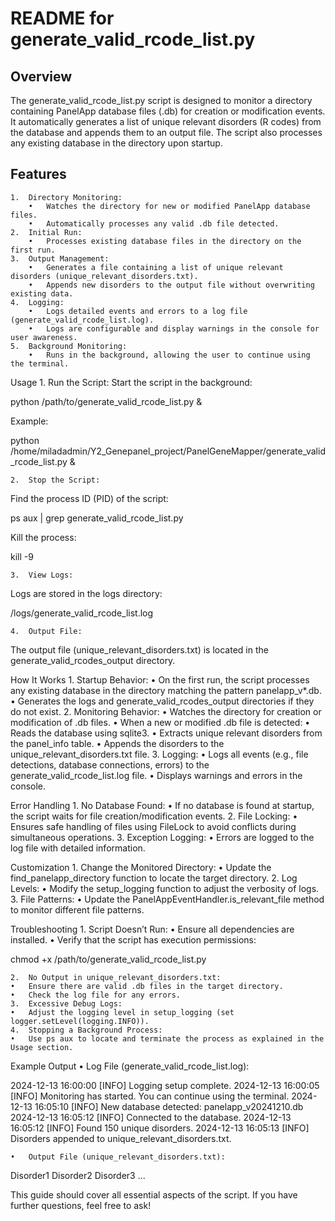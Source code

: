# README for generate_valid_rcode_list.py

## Overview

The generate_valid_rcode_list.py script is designed to monitor a directory containing PanelApp database files (.db) for creation or modification events. It automatically generates a list of unique relevant disorders (R codes) from the database and appends them to an output file. The script also processes any existing database in the directory upon startup.

## Features
	1.	Directory Monitoring:
		•	Watches the directory for new or modified PanelApp database files.
		•	Automatically processes any valid .db file detected.
	2.	Initial Run:
		•	Processes existing database files in the directory on the first run.
	3.	Output Management:
		•	Generates a file containing a list of unique relevant disorders (unique_relevant_disorders.txt).
		•	Appends new disorders to the output file without overwriting existing data.
	4.	Logging:
		•	Logs detailed events and errors to a log file (generate_valid_rcode_list.log).
		•	Logs are configurable and display warnings in the console for user awareness.
	5.	Background Monitoring:
		•	Runs in the background, allowing the user to continue using the terminal.


Usage
	1.	Run the Script:
Start the script in the background:

python /path/to/generate_valid_rcode_list.py &

Example:

python /home/miladadmin/Y2_Genepanel_project/PanelGeneMapper/generate_valid_rcode_list.py &


	2.	Stop the Script:
Find the process ID (PID) of the script:

ps aux | grep generate_valid_rcode_list.py

Kill the process:

kill -9 <PID>


	3.	View Logs:
Logs are stored in the logs directory:

/logs/generate_valid_rcode_list.log


	4.	Output File:
The output file (unique_relevant_disorders.txt) is located in the generate_valid_rcodes_output directory.

How It Works
	1.	Startup Behavior:
	•	On the first run, the script processes any existing database in the directory matching the pattern panelapp_v*.db.
	•	Generates the logs and generate_valid_rcodes_output directories if they do not exist.
	2.	Monitoring Behavior:
	•	Watches the directory for creation or modification of .db files.
	•	When a new or modified .db file is detected:
	•	Reads the database using sqlite3.
	•	Extracts unique relevant disorders from the panel_info table.
	•	Appends the disorders to the unique_relevant_disorders.txt file.
	3.	Logging:
	•	Logs all events (e.g., file detections, database connections, errors) to the generate_valid_rcode_list.log file.
	•	Displays warnings and errors in the console.

Error Handling
	1.	No Database Found:
	•	If no database is found at startup, the script waits for file creation/modification events.
	2.	File Locking:
	•	Ensures safe handling of files using FileLock to avoid conflicts during simultaneous operations.
	3.	Exception Logging:
	•	Errors are logged to the log file with detailed information.

Customization
	1.	Change the Monitored Directory:
	•	Update the find_panelapp_directory function to locate the target directory.
	2.	Log Levels:
	•	Modify the setup_logging function to adjust the verbosity of logs.
	3.	File Patterns:
	•	Update the PanelAppEventHandler.is_relevant_file method to monitor different file patterns.

Troubleshooting
	1.	Script Doesn’t Run:
	•	Ensure all dependencies are installed.
	•	Verify that the script has execution permissions:

chmod +x /path/to/generate_valid_rcode_list.py


	2.	No Output in unique_relevant_disorders.txt:
	•	Ensure there are valid .db files in the target directory.
	•	Check the log file for any errors.
	3.	Excessive Debug Logs:
	•	Adjust the logging level in setup_logging (set logger.setLevel(logging.INFO)).
	4.	Stopping a Background Process:
	•	Use ps aux to locate and terminate the process as explained in the Usage section.

Example Output
	•	Log File (generate_valid_rcode_list.log):

2024-12-13 16:00:00 [INFO] Logging setup complete.
2024-12-13 16:00:05 [INFO] Monitoring has started. You can continue using the terminal.
2024-12-13 16:05:10 [INFO] New database detected: panelapp_v20241210.db
2024-12-13 16:05:12 [INFO] Connected to the database.
2024-12-13 16:05:12 [INFO] Found 150 unique disorders.
2024-12-13 16:05:13 [INFO] Disorders appended to unique_relevant_disorders.txt.


	•	Output File (unique_relevant_disorders.txt):

Disorder1
Disorder2
Disorder3
...

This guide should cover all essential aspects of the script. If you have further questions, feel free to ask!
